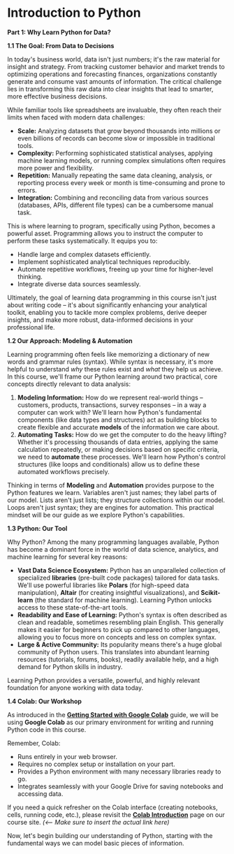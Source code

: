 # Introduction to Python


**Part 1: Why Learn Python for Data?**

**1.1 The Goal: From Data to Decisions**

In today's business world, data isn't just numbers; it's the raw material for insight and strategy. From tracking customer behavior and market trends to optimizing operations and forecasting finances, organizations constantly generate and consume vast amounts of information. The critical challenge lies in transforming this raw data into clear insights that lead to smarter, more effective business decisions.

While familiar tools like spreadsheets are invaluable, they often reach their limits when faced with modern data challenges:

* **Scale:** Analyzing datasets that grow beyond thousands into millions or even billions of records can become slow or impossible in traditional tools.
* **Complexity:** Performing sophisticated statistical analyses, applying machine learning models, or running complex simulations often requires more power and flexibility.
* **Repetition:** Manually repeating the same data cleaning, analysis, or reporting process every week or month is time-consuming and prone to errors.
* **Integration:** Combining and reconciling data from various sources (databases, APIs, different file types) can be a cumbersome manual task.

This is where learning to program, specifically using Python, becomes a powerful asset. Programming allows you to instruct the computer to perform these tasks systematically. It equips you to:

* Handle large and complex datasets efficiently.
* Implement sophisticated analytical techniques reproducibly.
* Automate repetitive workflows, freeing up your time for higher-level thinking.
* Integrate diverse data sources seamlessly.

Ultimately, the goal of learning data programming in this course isn't just about writing code – it's about significantly enhancing your analytical toolkit, enabling you to tackle more complex problems, derive deeper insights, and make more robust, data-informed decisions in your professional life.

**1.2 Our Approach: Modeling & Automation**

Learning programming often feels like memorizing a dictionary of new words and grammar rules (syntax). While syntax is necessary, it's more helpful to understand *why* these rules exist and *what* they help us achieve. In this course, we'll frame our Python learning around two practical, core concepts directly relevant to data analysis:

1.  **Modeling Information:** How do we represent real-world things – customers, products, transactions, survey responses – in a way a computer can work with? We'll learn how Python's fundamental components (like data types and structures) act as building blocks to create flexible and accurate **models** of the information we care about.
2.  **Automating Tasks:** How do we get the computer to do the heavy lifting? Whether it's processing thousands of data entries, applying the same calculation repeatedly, or making decisions based on specific criteria, we need to **automate** these processes. We'll learn how Python's control structures (like loops and conditionals) allow us to define these automated workflows precisely.

Thinking in terms of **Modeling** and **Automation** provides purpose to the Python features we learn. Variables aren't just names; they label parts of our model. Lists aren't just lists; they structure collections within our model. Loops aren't just syntax; they are engines for automation. This practical mindset will be our guide as we explore Python's capabilities.

**1.3 Python: Our Tool**

Why Python? Among the many programming languages available, Python has become a dominant force in the world of data science, analytics, and machine learning for several key reasons:

* **Vast Data Science Ecosystem:** Python has an unparalleled collection of specialized **libraries** (pre-built code packages) tailored for data tasks. We'll use powerful libraries like **Polars** (for high-speed data manipulation), **Altair** (for creating insightful visualizations), and **Scikit-learn** (the standard for machine learning). Learning Python unlocks access to these state-of-the-art tools.
* **Readability and Ease of Learning:** Python's syntax is often described as clean and readable, sometimes resembling plain English. This generally makes it easier for beginners to pick up compared to other languages, allowing you to focus more on concepts and less on complex syntax.
* **Large & Active Community:** Its popularity means there's a huge global community of Python users. This translates into abundant learning resources (tutorials, forums, books), readily available help, and a high demand for Python skills in industry.

Learning Python provides a versatile, powerful, and highly relevant foundation for anyone working with data today.

**1.4 Colab: Our Workshop**

As introduced in the **[Getting Started with Google Colab](/getting-started/colab)** guide, we will be using **Google Colab** as our primary environment for writing and running Python code in this course.

Remember, Colab:

* Runs entirely in your web browser.
* Requires no complex setup or installation on your part.
* Provides a Python environment with many necessary libraries ready to go.
* Integrates seamlessly with your Google Drive for saving notebooks and accessing data.

If you need a quick refresher on the Colab interface (creating notebooks, cells, running code, etc.), please revisit the **[Colab Introduction](/getting-started/colab)** page on our course site. *(<-- Make sure to insert the actual link here)*

Now, let's begin building our understanding of Python, starting with the fundamental ways we can model basic pieces of information.
